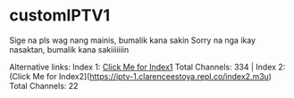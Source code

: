# customIPTV1
Sige na pls wag nang mainis, bumalik kana sakin
Sorry na nga ikay nasaktan, bumalik kana sakiiiiiiin


Alternative links:
Index 1: [Click Me for Index1](https://iptv-1.clarenceestoya.repl.co/index.m3u) 
Total Channels: 334
|
Index 2: (Click Me for Index2](https://iptv-1.clarenceestoya.repl.co/index2.m3u)
Total Channels: 22
